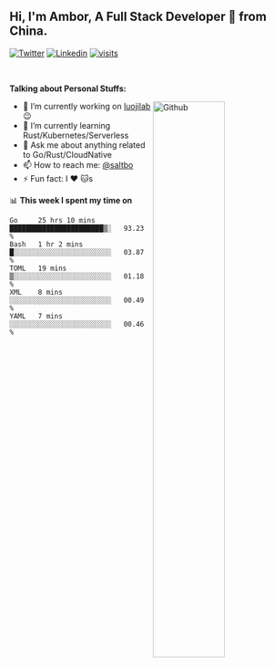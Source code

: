 ## Hi, I'm Ambor, A Full Stack Developer 🚀 from China.

[![Twitter](https://img.shields.io/badge/-saltbo-1ca0f1?style=flat&logo=twitter&logoColor=white)](https://twitter.com/rdsaltbo)
[![Linkedin](https://img.shields.io/badge/-saltbo-blue?style=flat&logo=Linkedin&logoColor=white)](https://www.linkedin.com/in/saltbo/)
[![visits](https://visitor.vercel.app/page/saltbo?color=light-green)](https://github.com/saltbo/)

&nbsp;

**Talking about Personal Stuffs:**
<!-- Any image aligned to the right. Beware the width -->
<img width="50%" align="right" alt="Github" src="https://raw.githubusercontent.com/saltbo/saltbo/master/images/git-header.svg" />

- 🔭 I’m currently working on [luojilab](https://github.com/luojilab) :wink:
- 🌱 I’m currently learning Rust/Kubernetes/Serverless
- 💬 Ask me about anything related to Go/Rust/CloudNative
- 📫 How to reach me: [@saltbo](https://twitter.com/saltbobx)
- ⚡ Fun fact: I :heart: :cat:s


📊 **This week I spent my time on**
<!--START_SECTION:waka-->
```text
Go     25 hrs 10 mins  ███████████████████████▒░   93.23 % 
Bash   1 hr 2 mins     █░░░░░░░░░░░░░░░░░░░░░░░░   03.87 % 
TOML   19 mins         ▒░░░░░░░░░░░░░░░░░░░░░░░░   01.18 % 
XML    8 mins          ░░░░░░░░░░░░░░░░░░░░░░░░░   00.49 % 
YAML   7 mins          ░░░░░░░░░░░░░░░░░░░░░░░░░   00.46 % 
```
<!--END_SECTION:waka-->
